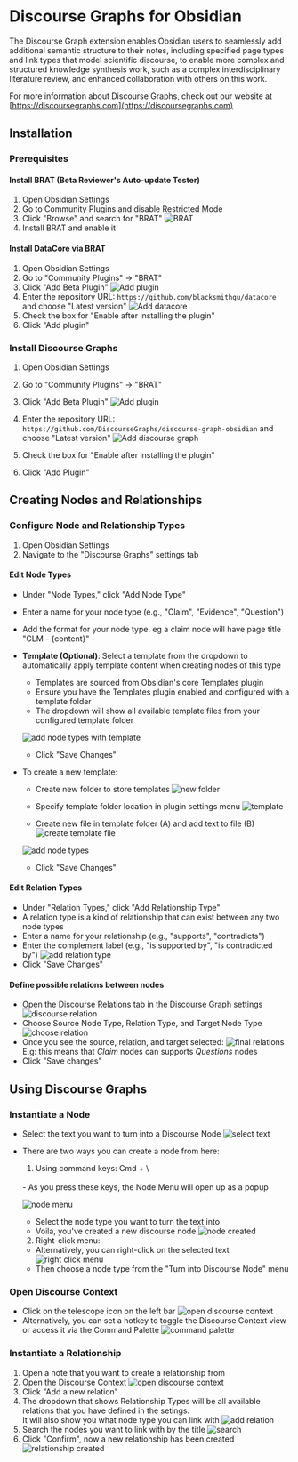 # Discourse Graphs for Obsidian

The Discourse Graph extension enables Obsidian users to seamlessly add additional semantic structure to their notes, including specified page types and link types that model scientific discourse, to enable more complex and structured knowledge synthesis work, such as a complex interdisciplinary literature review, and enhanced collaboration with others on this work.

For more information about Discourse Graphs, check out our website at [https://discoursegraphs.com](https://discoursegraphs.com)

## Installation

### Prerequisites

#### Install BRAT (Beta Reviewer's Auto-update Tester)

1. Open Obsidian Settings
2. Go to Community Plugins and disable Restricted Mode
3. Click "Browse" and search for "BRAT"
![BRAT](https://firebasestorage.googleapis.com/v0/b/firescript-577a2.appspot.com/o/imgs%2Fapp%2Fdiscourse-graphs%2Faar5LKpLOk.png?alt=media&token=6f51ac48-19d3-4bb5-9a07-7b32cfa6afe6)
4. Install BRAT and enable it

#### Install DataCore via BRAT

1. Open Obsidian Settings
2. Go to "Community Plugins" → "BRAT"
3. Click "Add Beta Plugin"
![Add plugin](https://firebasestorage.googleapis.com/v0/b/firescript-577a2.appspot.com/o/imgs%2Fapp%2Fdiscourse-graphs%2FdMtstUHPXe.png?alt=media&token=3f139ab9-9802-404d-9554-4a63bac080c5)
4. Enter the repository URL: `https://github.com/blacksmithgu/datacore` and choose "Latest version"
![Add datacore](https://firebasestorage.googleapis.com/v0/b/firescript-577a2.appspot.com/o/imgs%2Fapp%2Fdiscourse-graphs%2FEY3vNGt1Rf.png?alt=media&token=32c60ff1-5272-4cde-8b5f-8f049fb2cf50)
5. Check the box for "Enable after installing the plugin"
6. Click "Add plugin"

### Install Discourse Graphs

1. Open Obsidian Settings
2. Go to "Community Plugins" → "BRAT"
3. Click "Add Beta Plugin"
![Add plugin](https://firebasestorage.googleapis.com/v0/b/firescript-577a2.appspot.com/o/imgs%2Fapp%2Fdiscourse-graphs%2FdMtstUHPXe.png?alt=media&token=3f139ab9-9802-404d-9554-4a63bac080c5)

4. Enter the repository URL: `https://github.com/DiscourseGraphs/discourse-graph-obsidian`  and choose "Latest version"
![Add discourse graph](https://firebasestorage.googleapis.com/v0/b/firescript-577a2.appspot.com/o/imgs%2Fapp%2Fdiscourse-graphs%2FSBCK-2lkcu.png?alt=media&token=0375c828-da4d-43b4-8f2c-e691692cb019)
5. Check the box for "Enable after installing the plugin"
6. Click "Add Plugin"


## Creating Nodes and Relationships

### Configure Node and Relationship Types

1. Open Obsidian Settings
2. Navigate to the "Discourse Graphs" settings tab
#### Edit Node Types
   - Under "Node Types," click "Add Node Type"
   - Enter a name for your node type (e.g., "Claim", "Evidence", "Question")
   - Add the format for your node type. eg a claim node will have page title "CLM - {content}"
   - **Template (Optional)**: Select a template from the dropdown to automatically apply template content when creating nodes of this type
     - Templates are sourced from Obsidian's core Templates plugin
     - Ensure you have the Templates plugin enabled and configured with a template folder
     - The dropdown will show all available template files from your configured template folder

      ![add node types with template](https://firebasestorage.googleapis.com/v0/b/firescript-577a2.appspot.com/o/imgs%2Fapp%2Fdiscourse-graphs%2FHMg_Tq6qiR.png?alt=media&token=69828bfc-c939-41b0-abd4-2cc8931c5a38)
     - Click "Save Changes"

    
- To create a new template:
  + Create new folder to store templates
  ![new folder](https://firebasestorage.googleapis.com/v0/b/firescript-577a2.appspot.com/o/imgs%2Fapp%2Fdiscourse-graphs%2FyTtJ1a0iI2.png?alt=media&token=b5d09b10-f170-47cd-a239-ee5f7acd89dc)

  + Specify template folder location in plugin settings menu
  ![template](https://firebasestorage.googleapis.com/v0/b/firescript-577a2.appspot.com/o/imgs%2Fapp%2Fdiscourse-graphs%2FhzZg_GJXY9.png?alt=media&token=508c8d19-1f13-4fb3-adf1-898dcf694f08)

  + Create new file in template folder (A) and add text to file (B)
  ![create template file](https://firebasestorage.googleapis.com/v0/b/firescript-577a2.appspot.com/o/imgs%2Fapp%2Fdiscourse-graphs%2FtTr9vOnXnX.png?alt=media&token=dda1fe25-3ccf-42b4-8f3c-1cd29f82c3f7)

  ![add node types](https://firebasestorage.googleapis.com/v0/b/firescript-577a2.appspot.com/o/imgs%2Fapp%2Fdiscourse-graphs%2FYRZ6ocI_d-.png?alt=media&token=c623bec7-02bd-42b4-a994-cd1c40a54d82)
  - Click "Save Changes"
#### Edit Relation Types
   - Under "Relation Types," click "Add Relationship Type"
   - A relation type is a kind of relationship that can exist between any two node types
   - Enter a name for your relationship (e.g., "supports", "contradicts")
   - Enter the complement label (e.g., "is supported by", "is contradicted by")
   ![add relation type](https://firebasestorage.googleapis.com/v0/b/firescript-577a2.appspot.com/o/imgs%2Fapp%2Fdiscourse-graphs%2Fjk367dcO_K.png?alt=media&token=22d74e9f-882c-434b-8b50-afd7a754fb2b)
   - Click "Save Changes"
#### Define possible relations between nodes
- Open the Discourse Relations tab in the Discourse Graph settings
![discourse relation](https://firebasestorage.googleapis.com/v0/b/firescript-577a2.appspot.com/o/imgs%2Fapp%2Fdiscourse-graphs%2FNgm7Ha4Ul5.png?alt=media&token=a933bd3a-d9a6-42c1-9c6e-d779d41c7ebf)
- Choose Source Node Type, Relation Type, and Target Node Type
![choose relation](https://firebasestorage.googleapis.com/v0/b/firescript-577a2.appspot.com/o/imgs%2Fapp%2Fdiscourse-graphs%2FlflJBkfdaK.png?alt=media&token=5de9617c-6099-46e8-931f-feafc604cabb)
- Once you see the source, relation, and target selected:
![final relations](https://firebasestorage.googleapis.com/v0/b/firescript-577a2.appspot.com/o/imgs%2Fapp%2Fdiscourse-graphs%2FycPW-N-rY8.png?alt=media&token=54867be2-9030-4c6c-82d2-b96069e52d81)
E.g: this means that *Claim* nodes can supports *Questions* nodes
- Click "Save changes"

## Using Discourse Graphs

### Instantiate a Node

- Select the text you want to turn into a Discourse Node
![select text](https://firebasestorage.googleapis.com/v0/b/firescript-577a2.appspot.com/o/imgs%2Fapp%2Fdiscourse-graphs%2FInIer-iPGs.png?alt=media&token=fad214f6-f426-4249-8b0a-d5a403894600)
- There are two ways you can create a node from here:
  
  1. Using command keys: Cmd + \ 
  <br>
  - As you press these keys, the Node Menu will open up as a popup
  
  ![node menu](https://firebasestorage.googleapis.com/v0/b/firescript-577a2.appspot.com/o/imgs%2Fapp%2Fdiscourse-graphs%2FS6eU6y70eX.png?alt=media&token=00e61ddf-877b-4752-a65b-272e80a0a19c)
  - Select the node type you want to turn the text into
  - Voila, you've created a new discourse node
  ![node created](https://firebasestorage.googleapis.com/v0/b/firescript-577a2.appspot.com/o/imgs%2Fapp%2Fdiscourse-graphs%2F1VNkJC0aH8.png?alt=media&token=df9a26aa-997b-4b56-a307-87a80e350b28)
  
  2. Right-click menu:
  - Alternatively, you can right-click on the selected text
  ![right click menu](https://firebasestorage.googleapis.com/v0/b/firescript-577a2.appspot.com/o/imgs%2Fapp%2Fdiscourse-graphs%2F4UqeVkqLz7.png?alt=media&token=d2373152-d251-45fe-afb6-56373d6092aa)
  - Then choose a node type from the "Turn into Discourse Node" menu

### Open Discourse Context

-  Click on the telescope icon on the left bar
![open discourse context](https://firebasestorage.googleapis.com/v0/b/firescript-577a2.appspot.com/o/imgs%2Fapp%2Fdiscourse-graphs%2FE10krHZcDM.png?alt=media&token=c1796a9f-7e51-437f-913d-91f5433d9bab)
- Alternatively, you can set a hotkey to toggle the Discourse Context view or access it via the Command Palette
![command palette](https://firebasestorage.googleapis.com/v0/b/firescript-577a2.appspot.com/o/imgs%2Fapp%2Fdiscourse-graphs%2F5ybScaQISO.png?alt=media&token=2b36f0e7-4247-47b7-a53d-c784dfd4609b)

### Instantiate a Relationship

1. Open a note that you want to create a relationship from
2. Open the Discourse Context
![open discourse context](https://firebasestorage.googleapis.com/v0/b/firescript-577a2.appspot.com/o/imgs%2Fapp%2Fdiscourse-graphs%2FE10krHZcDM.png?alt=media&token=c1796a9f-7e51-437f-913d-91f5433d9bab)
3. Click "Add a new relation"
4. The dropdown that shows Relationship Types will be all available relations that you have defined in the setings.
<br> It will also show you what node type you can link with
![add relation](https://firebasestorage.googleapis.com/v0/b/firescript-577a2.appspot.com/o/imgs%2Fapp%2Fdiscourse-graphs%2FXQsgznWuV2.png?alt=media&token=9442b9fa-0904-4847-8eb8-a5791705c4c5)
5. Search the nodes you want to link with by the title
![search](https://firebasestorage.googleapis.com/v0/b/firescript-577a2.appspot.com/o/imgs%2Fapp%2Fdiscourse-graphs%2F4NW4UjYDrC.png?alt=media&token=bae307d0-ebec-4e6b-a03d-0943d9d03754)
6. Click "Confirm", now a new relationship has been created
![relationship created](https://firebasestorage.googleapis.com/v0/b/firescript-577a2.appspot.com/o/imgs%2Fapp%2Fdiscourse-graphs%2FK8XAhCqrUL.png?alt=media&token=a559c477-c7f6-4b3e-8b00-ece7da5d4fec)